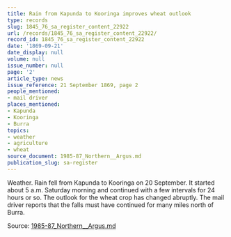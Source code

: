 ```yaml
---
title: Rain from Kapunda to Kooringa improves wheat outlook
type: records
slug: 1845_76_sa_register_content_22922
url: /records/1845_76_sa_register_content_22922/
record_id: 1845_76_sa_register_content_22922
date: '1869-09-21'
date_display: null
volume: null
issue_number: null
page: '2'
article_type: news
issue_reference: 21 September 1869, page 2
people_mentioned:
- mail driver
places_mentioned:
- Kapunda
- Kooringa
- Burra
topics:
- weather
- agriculture
- wheat
source_document: 1985-87_Northern__Argus.md
publication_slug: sa-register
---
```


Weather.  Rain fell from Kapunda to Kooringa on 20 September.  It started about 5 a.m. Saturday morning and continued with a few intervals for 24 hours or so.  The outlook for the wheat crop has changed abruptly.  The mail driver reports that the falls must have continued for many miles north of Burra.

Source: [1985-87_Northern__Argus.md](/downloads/markdown/1985-87_Northern__Argus.md)
